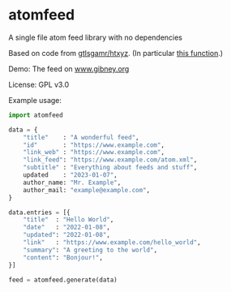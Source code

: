 # atomfeed
A single file atom feed library with no dependencies

Based on code from <a href="https://github.com/gtlsgamr/htxyz">gtlsgamr/htxyz</a>. (In particular <a href="https://github.com/gtlsgamr/htxyz/blob/1260e36f74e35cce4e8891a2faef29fd44e075f2/htxyz.py#L166">this function</a>.)

Demo: The feed on www.gibney.org

License: GPL v3.0

Example usage:

```python
import atomfeed

data = {
    "title"    : "A wonderful feed",
    "id"       : "https://www.example.com",
    "link_web" : "https://www.example.com",
    "link_feed": "https://www.example.com/atom.xml",
    "subtitle" : "Everything about feeds and stuff",
    updated    : "2023-01-07",
    author_name: "Mr. Example",
    author_mail: "example@example.com",
}

data.entries = [{
    "title"  : "Hello World",
    "date"   : "2022-01-08",
    "updated": "2022-01-08",
    "link"   : "https://www.example.com/hello_world",
    "summary": "A greeting to the world",
    "content": "Bonjour!",
}]

feed = atomfeed.generate(data)
```
